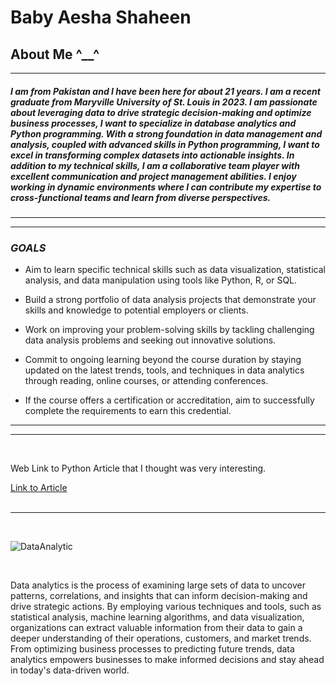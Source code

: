 # Baby Aesha Shaheen 
## About Me ^__^
_ _ _

##### I am from Pakistan and I have been here for about 21 years. I am a recent graduate from Maryville University of St. Louis in 2023. I am passionate about leveraging data to drive strategic decision-making and optimize business processes, I want to specialize in database analytics and Python programming. With a strong foundation in data management and analysis, coupled with advanced skills in Python programming, I want to excel in transforming complex datasets into actionable insights. In addition to my technical skills, I am a collaborative team player with excellent communication and project management abilities. I enjoy working in dynamic environments where I can contribute my expertise to cross-functional teams and learn from diverse perspectives.
___
_ _ _
### _GOALS_

- Aim to learn specific technical skills such as data visualization, statistical analysis, and data manipulation using tools like Python, R, or SQL.

- Build a strong portfolio of data analysis projects that demonstrate your skills and knowledge to potential employers or clients.

- Work on improving your problem-solving skills by tackling challenging data analysis problems and seeking out innovative solutions.

- Commit to ongoing learning beyond the course duration by staying updated on the latest trends, tools, and techniques in data analytics through reading, online courses, or attending conferences.

-  If the course offers a certification or accreditation, aim to successfully complete the requirements to earn this credential.

___
___
<br>

Web Link to Python Article that I thought was very interesting. 
<br>

[Link to Article](https://realpython.com/documenting-python-code/)
<br>
<br>

___

<br>


![DataAnalytic](https://searchengineland.com/wp-content/seloads/2014/08/analytics-data-ss-19201.jpg)

<br>

Data analytics is the process of examining large sets of data to uncover patterns, correlations, and insights that can inform decision-making and drive strategic actions. By employing various techniques and tools, such as statistical analysis, machine learning algorithms, and data visualization, organizations can extract valuable information from their data to gain a deeper understanding of their operations, customers, and market trends. From optimizing business processes to predicting future trends, data analytics empowers businesses to make informed decisions and stay ahead in today's data-driven world.









